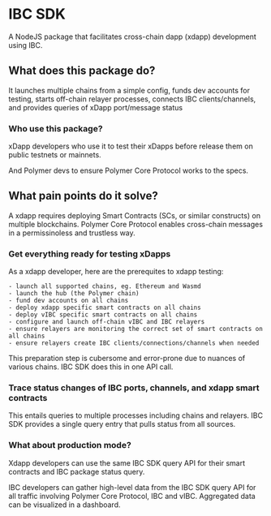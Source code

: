 # IBC SDK

A NodeJS package that facilitates cross-chain dapp (xdapp) development using IBC.

## What does this package do?

It launches multiple chains from a simple config, funds dev accounts for testing, starts off-chain relayer processes, connects IBC clients/channels, and provides queries of xDapp port/message status

### Who use this package?

xDapp developers who use it to test their xDapps before release them on public testnets or mainnets.

And Polymer devs to ensure Polymer Core Protocol works to the specs.

## What pain points do it solve?

A xdapp requires deploying Smart Contracts (SCs, or similar constructs) on multiple blockchains. Polymer Core Protocol enables cross-chain messages in a permissinoless and trustless way.

### Get everything ready for testing xDapps

As a xdapp developer, here are the prerequites to xdapp testing:

    - launch all supported chains, eg. Ethereum and Wasmd
    - launch the hub (the Polymer chain)
    - fund dev accounts on all chains
    - deploy xdapp specific smart contracts on all chains
    - deploy vIBC specific smart contracts on all chains
    - configure and launch off-chain vIBC and IBC relayers
    - ensure relayers are monitoring the correct set of smart contracts on all chains
    - ensure relayers create IBC clients/connections/channels when needed

This preparation step is cubersome and error-prone due to nuances of various chains. IBC SDK does this in one API call.

### Trace status changes of IBC ports, channels, and xdapp smart contracts

This entails queries to multiple processes including chains and relayers. IBC SDK provides a single query entry that pulls status from all sources.

### What about production mode?

Xdapp developers can use the same IBC SDK query API for their smart contracts and IBC package status query.

IBC developers can gather high-level data from the IBC SDK query API for all traffic involving Polymer Core Protocol, IBC and vIBC. Aggregated data can be visualized in a dashboard.
